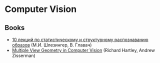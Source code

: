 # Computer Vision

## Books

- [10 лекций по статистическому и структурному распознаванию образов](http://irtc.org.ua/image/Files/Schles/esh10_full.pdf) (М.И. Шлезингер, В. Главач)
- [Multiple View Geometry in Computer Vision](http://cvrs.whu.edu.cn/downloads/ebooks/Multiple%20View%20Geometry%20in%20Computer%20Vision%20(Second%20Edition).pdf) (Richard Hartley, Andrew Zisserman)
